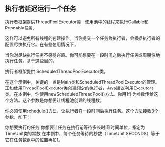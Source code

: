 ## 执行者延迟运行一个任务
   
执行者框架提供ThreadPoolExecutor类，使用池中的线程来执行Callable和Runnable任务，

这样可以避免所有线程的创建操作。当你提交一个任务给执行者，会根据执行者的配置尽快执行它。在有些使用情况下，

当你对尽快执行任务不感觉兴趣。你可能想要在一段时间之后执行任务或周期性地执行任务。基于这些目的，


执行者框架提供 ScheduledThreadPoolExecutor类。


在这个示例中，关键的一点是Main类和ScheduledThreadPoolExecutor的管理。正如使用ThreadPoolExecutor类创建预定的执行者，Java建议利用Executors类。在本例中，你使用newScheduledThreadPool()方法。你用1作为参数传给这个方法。这个参数是你想要让线程池创建的线程数。

你必须使用schedule()方法，让执行者在一段时间后执行任务。这个方法接收3个参数，如下：

你想要执行的任务
你想要让任务在执行前等待多长时间
时间单位，指定为TimeUnit类的常数
在本例中，每个任务等待的秒数（TimeUnit.SECONDS）等于它在任务数组中的位置再加1。